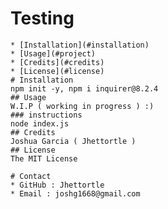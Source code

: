 # Testing
    
    * [Installation](#installation)
    * [Usage](#project)
    * [Credits](#credits)
    * [License](#license)
    # Installation
    npm init -y, npm i inquirer@8.2.4
    ## Usage
    W.I.P ( working in progress ) :) 
    ### instructions
    node index.js
    ## Credits
    Joshua Garcia ( Jhettortle )
    ## License
    The MIT License
    
    # Contact
    * GitHub : Jhettortle
    * Email : joshg1668@gmail.com